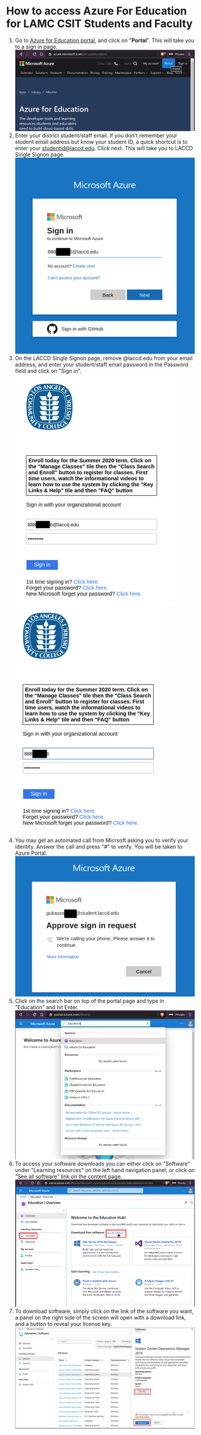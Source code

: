 # How to access Azure For Education for LAMC CSIT Students and Faculty

1. Go to [Azure for Education portal](https://azure.microsoft.com/en-us/education/), and click on "**Portal**". This will take you to a sign in page.  
    ![portal](/img/1-portal.png)
2. Enter your district student/staff email. If you don't remember your student email address but know your student ID, a quick shortcut is to enter your studentid@laccd.edu. Click next. This will take you to LACCD Single Signon page.
    ![microsoft signin page](/img/2-mssignin.png)
3. On the LACCD Single Signon page, remove @laccd.edu from your email address, and enter your student/staff email password in the Password field and click on "Sign in".
    ![sso1](/img/3-sso1.png)
    ![sso2](/img/4-sso2.png)
4. You may get an automated call from Micrsoft asking you to verify your identity. Answer the call and press "#" to verify. You will be taken to Azure Portal.
    ![Microsoft Verification Call](/img/5-msverificationcall.png)
5. Click on the search bar on top of the portal page and type in "Education" and hit Enter.
    ![Azure portal Education search](/img/6-educationsearch.png)
6. To access your software downloads you can either click on "Software" under "Learning resources" on the left hand navigation panel, or click on "See all software" link on the content page.
    ![See all software](/img/7-seeallsoftware.png)
7. To download software, simply click on the link of the software you want, a panel on the right side of the screen will open with a download link, and a button to reveal your license key.
    ![Download link and license key](/img/8-downloadandkey.png)